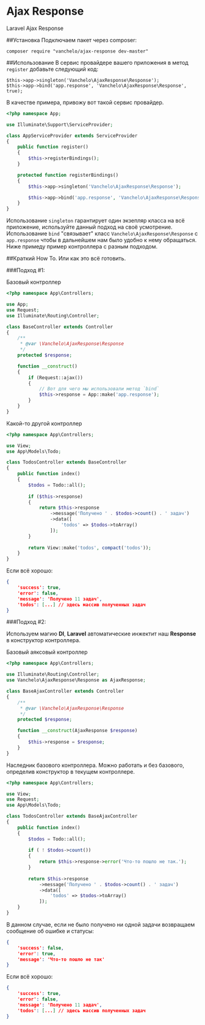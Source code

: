 Ajax Response
=============

Laravel Ajax Response

##Установка
Подключаем пакет через composer:
```
composer require "vanchelo/ajax-response dev-master"
```

##Использование
В сервис провайдере вашего приложения в метод `register` добавьте следующий код:
```
$this->app->singleton('Vanchelo\AjaxResponse\Response');
$this->app->bind('app.response', 'Vanchelo\AjaxResponse\Response', true);
```

В качестве примера, привожу вот такой сервис провайдер.

```php
<?php namespace App;

use Illuminate\Support\ServiceProvider;

class AppServiceProvider extends ServiceProvider
{
    public function register()
    {
        $this->registerBindings();
    }

    protected function registerBindings()
    {
        $this->app->singleton('Vanchelo\AjaxResponse\Response');

        $this->app->bind('app.response', 'Vanchelo\AjaxResponse\Response', true);
    }
}
```
Использование `singleton` гарантирует один экзепляр класса на всё приложение, используйте данный подход на своё усмотрение.
Использование `bind` "связывает" класс `Vanchelo\AjaxResponse\Response` c `app.response` чтобы в дальнейшем нам было удобно к нему обращаться.
Ниже примеду пример контроллера с разным подходом.

##Краткий How To. Или как это всё готовить.

###Подход #1:

Базовый контроллер
```php
<?php namespace App\Controllers;

use App;
use Request;
use Illuminate\Routing\Controller;

class BaseController extends Controller
{
    /**
     * @var \Vanchelo\AjaxResponse\Response
     */
    protected $response;

    function __construct()
    {
        if (Request::ajax())
        {
            // Вот для чего мы использовали метод `bind`
            $this->response = App::make('app.response');
        }
    }
}
```

Какой-то другой контроллер
```php
<?php namespace App\Controllers;

use View;
use App\Models\Todo;

class TodosController extends BaseController
{
    public function index()
    {
        $todos = Todo::all();
        
        if ($this->response)
        {
            return $this->response
                ->message('Получено ' . $todos->count() . ' задач')
                ->data([
                    'todos' => $todos->toArray()
                ]);
        }
        
        return View::make('todos', compact('todos'));
    }
}
```
Если всё хорошо:
```json
{
    'success': true,
    'error': false,
    'message': 'Получено 11 задач',
    'todos': [...] // здесь массив полученных задач
}
```


###Подход #2:

Используем магию **DI**, **Laravel** автоматические инжектит наш **Response** в конструктор контроллера.

Базовый аяксовый контроллер
```php
<?php namespace App\Controllers;

use Illuminate\Routing\Controller;
use Vanchelo\AjaxResponse\Response as AjaxResponse;

class BaseAjaxController extends Controller
{
    /**
     * @var \Vanchelo\AjaxResponse\Response
     */
    protected $response;

    function __construct(AjaxResponse $response)
    {
        $this->response = $response;
    }
}
```

Наследник базового контроллера. Можно работать и без базового, определив конструктор в текущем контроллере.
```php
<?php namespace App\Controllers;

use View;
use Request;
use App\Models\Todo;

class TodosController extends BaseAjaxController
{
    public function index()
    {
        $todos = Todo::all();
        
        if ( ! $todos->count())
        {
            return $this->response->error('Что-то пошло не так.');
        }
        
        return $this->response
            ->message('Получено ' . $todos->count() . ' задач')
            ->data([
                'todos' => $todos->toArray()
            ]);
    }
}
```

В данном случае, если не было получено ни одной задачи возвращаем сообщение об ошибке и статусы:
```json
{
    'success': false,
    'error': true,
    'message': 'Что-то пошло не так'
}
```
Если всё хорошо:
```json
{
    'success': true,
    'error': false,
    'message': 'Получено 11 задач',
    'todos': [...] // здесь массив полученных задач
}
```
